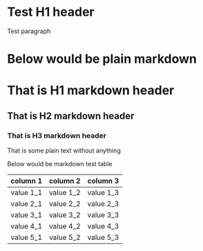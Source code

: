 <H1>Test H1 header</H1>
<p> Test paragraph </p>
<Div></Div>
<H1>Below would be plain markdown</H1>

# That is H1 markdown header  
## That is H2 markdown header  
### That is H3 markdown header  

That is some plain text without anything  

Below would be markdown test table  

column 1 | column 2 | column 3
-- | -- | --
value 1_1 | value 1_2 | value 1_3
value 2_1 | value 2_2 | value 2_3
value 3_1 | value 3_2 | value 3_3
value 4_1 | value 4_2 | value 4_3
value 5_1 | value 5_2 | value 5_3
